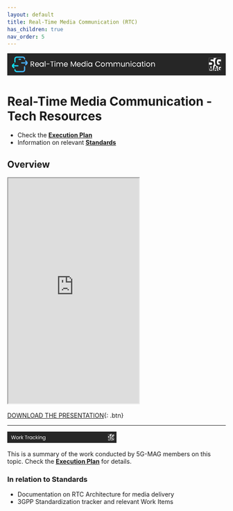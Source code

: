```yaml
---
layout: default
title: Real-Time Media Communication (RTC)
has_children: true
nav_order: 5
---
```


<img src="../assets/images/Banner_RTC.png" /> 

# Real-Time Media Communication - Tech Resources

* Check the [**Execution Plan**](https://github.com/orgs/5G-MAG/projects/44/views/19)
* Information on relevant [**Standards**](https://5g-mag.github.io/Standards/pages/rtc.html)

## Overview
<iframe width="60%" height="520" src="https://drive.google.com/file/d/1WWCY95TNpLiGlJQYXt8kgfG0rzjWoHFw/preview"></iframe>

[DOWNLOAD THE PRESENTATION](https://drive.google.com/file/d/1WWCY95TNpLiGlJQYXt8kgfG0rzjWoHFw/preview){: .btn}

---

<img src="../assets/images/Banner_WorkTracking.png" width="50%" /> 

This is a summary of the work conducted by 5G-MAG members on this topic. Check the [**Execution Plan**](https://github.com/orgs/5G-MAG/projects/44/views/19) for details.

### In relation to Standards
* Documentation on RTC Architecture for media delivery
* 3GPP Standardization tracker and relevant Work Items
